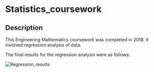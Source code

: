 # Statistics_coursework

## Description
This Engineering Mathematics coursework was completed in 2018. It involved regression analysis of data.

The final results for the regression analysis were as follows:

![Regression_results](https://user-images.githubusercontent.com/73748574/104963431-6eb08b00-59d2-11eb-9af1-9c2ecebf7ff6.jpg)
